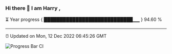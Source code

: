 ### Hi there 👋 I am Harry , 

⏳ Year progress { ████████████████████████████▁▁ } 94.60 %

---

⏰ Updated on Mon, 12 Dec 2022 06:45:26 GMT

![Progress Bar CI](https://github.com/duykhang68/duykhang68/workflows/Progress%20Bar%20CI/badge.svg)
